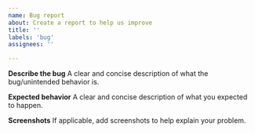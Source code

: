 ```yaml
---
name: Bug report
about: Create a report to help us improve
title: ''
labels: 'bug'
assignees: ''

---
```


**Describe the bug**
A clear and concise description of what the bug/unintended behavior is.

**Expected behavior**
A clear and concise description of what you expected to happen.

**Screenshots**
If applicable, add screenshots to help explain your problem.
